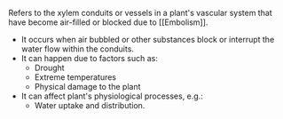 Refers to the xylem conduits or vessels in a plant's vascular system that have become air-filled or blocked due to [[Embolism]]. 
- It occurs when air bubbled or other substances block or interrupt the water flow within the conduits.
- It can happen due to factors such as:
	- Drought
	- Extreme temperatures
	- Physical damage to the plant
- It can affect plant's physiological processes, e.g.:
	- Water uptake and distribution.
